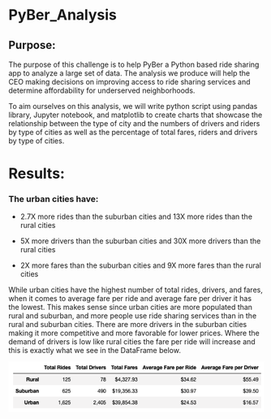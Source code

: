 # PyBer_Analysis
## Purpose:
The purpose of this challenge is to help PyBer a Python based ride sharing app to analyze a large set of data. The analysis we produce will help the CEO making decisions on improving access to ride sharing services and determine affordability for underserved neighborhoods. 

To aim ourselves on this analysis, we will write python script using pandas library, Jupyter notebook, and matplotlib to create charts that showcase the relationship between the type of city and the numbers of drivers and riders by type of cities as well as the percentage of total fares, riders and drivers by type of cities. 

# Results:
### The urban cities have:
* 2.7X more rides than the suburban cities and 13X more rides than the rural cities

* 5X more drivers than the suburban cities and 30X more drivers than the rural cities

* 2X more fares than the suburban cities and 9X more fares than the rural cities

While urban cities have the highest number of total rides, drivers, and fares, when it comes to average fare per ride and average fare per driver it has the lowest. This makes sense since urban cities are more populated than rural and suburban, and more people use ride sharing services than in the rural and suburban cities. There are more drivers in the suburban cities making it more competitive and more favorable for lower prices. Where the demand of drivers is low like rural cities the fare per ride will increase and this is exactly what we see in the DataFrame below. 

![PyBer_summary_df.png](https://github.com/LucyPill/PyBer_Analysis/blob/main/Images/PyBer_summary_df.png)
